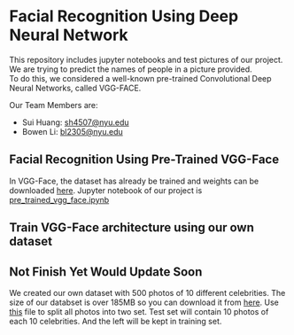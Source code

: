# Facial Recognition Using Deep Neural Network

This repository includes jupyter notebooks and test pictures of our project.
We are trying to predict the names of people in a picture provided.  
To do this, we considered a well-known pre-trained Convolutional Deep Neural Networks, called VGG-FACE.  

Our Team Members are:
* Sui Huang: sh4507@nyu.edu
* Bowen Li: bl2305@nyu.edu

## Facial Recognition Using Pre-Trained VGG-Face
In VGG-Face, the dataset has already be trained and weights can be downloaded [here](http:http://www.robots.ox.ac.uk/~vgg/software/vgg_face/src/vgg_face_matconvnet.tar.gz).
Jupyter notebook of our project is [pre_trained_vgg_face.ipynb](https://github.com/skylarhuang/ML_project/blob/master/pre_trained_vgg_face.ipynb)

## Train VGG-Face architecture using our own dataset
## Not Finish Yet Would Update Soon

We created our own dataset with 500 photos of 10 different celebrities. 
The size of our databset is over 185MB so you can download it from [here](https://drive.google.com/a/nyu.edu/file/d/1WQZAe42fYvGBMItPw79QOP1BdUyxGGd3/view?usp=sharing).
Use [this](https://github.com/skylarhuang/ML_project/blob/master/create_test.ipynb) file to split all photos into two set. Test set will contain 10 photos of each 10 celebrities. And the left will be kept in training set.


